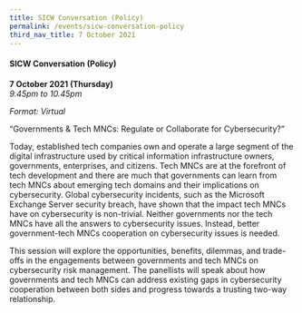 ```yaml
---
title: SICW Conversation (Policy)
permalink: /events/sicw-conversation-policy
third_nav_title: 7 October 2021
---
```

#### **SICW Conversation (Policy)**

**7 October 2021 (Thursday)**  
*9.45pm to 10.45pm*

*Format: Virtual*

“Governments & Tech MNCs: Regulate or Collaborate for Cybersecurity?”

Today, established tech companies own and operate a large segment of the digital infrastructure used by critical information infrastructure owners, governments, enterprises, and citizens. Tech MNCs are at the forefront of tech development and there are much that governments can learn from tech MNCs about emerging tech domains and their implications on cybersecurity. Global cybersecurity incidents, such as the Microsoft Exchange Server security breach, have shown that the impact tech MNCs have on cybersecurity is non-trivial. Neither governments nor the tech MNCs have all the answers to cybersecurity issues. Instead, better government-tech MNCs cooperation on cybersecurity issues is needed.

This session will explore the opportunities, benefits, dilemmas, and trade-offs in the engagements between governments and tech MNCs on cybersecurity risk management. The panellists will speak about how governments and tech MNCs can address existing gaps in cybersecurity cooperation between both sides and progress towards a trusting two-way relationship.